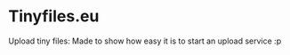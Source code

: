 Tinyfiles.eu
============

Upload tiny files: Made to show how easy it is to start an upload service :p
